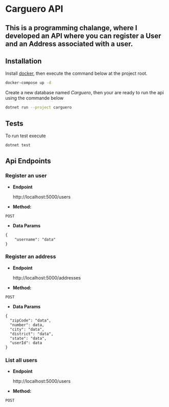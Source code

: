 # Carguero API

## This is a programming chalange, where I developed an API where you can register a User and an Address associated with a user.</p>

## Installation

Install [docker](https://www.docker.com/products/docker-desktop), then execute the command below at the project root.
```bash
docker-compose up -d
```

Create a new database named *Carguero*, then your are ready to run the api using the commande below

```bash
dotnet run --project carguero
```

## Tests
To run test execute
```bash
dotnet test
```

## Api Endpoints

###  Register an user
* **Endpoint**

  http://localhost:5000/users

* **Method:**
  

`POST` 
 

* **Data Params**
```
{
    "username": "data"
}
```

###  Register an address
* **Endpoint**

  http://localhost:5000/addresses

* **Method:**
  

`POST` 
 

* **Data Params**
```
{
  "zipCode": "data",
  "number": data,
  "city": "data",
  "district": "data",
  "state": "data",
  "userId": data
}
```

###   List all users
* **Endpoint**

  http://localhost:5000/users

* **Method:**
  

`POST` 
